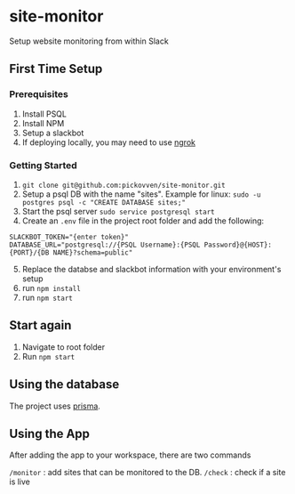 # site-monitor

Setup website monitoring from within Slack

## First Time Setup

### Prerequisites
1. Install PSQL
2. Install NPM
3. Setup a slackbot
4. If deploying locally, you may need to use [ngrok](https://slack.dev/node-slack-sdk/tutorials/local-development#using-a-local-request-URL-for-development)

### Getting Started

1. `git clone git@github.com:pickovven/site-monitor.git` 
2. Setup a psql DB with the name "sites". Example for linux: `sudo -u postgres psql -c "CREATE DATABASE sites;"`
3. Start the psql server `sudo service postgresql start`
4. Create an `.env` file in the project root folder and add the following:
```
SLACKBOT_TOKEN="{enter token}"
DATABASE_URL="postgresql://{PSQL Username}:{PSQL Password}@{HOST}:{PORT}/{DB NAME}?schema=public"
```
5. Replace the databse and slackbot information with your environment's setup
6. run `npm install`
7. run `npm start`

## Start again
1. Navigate to root folder
2. Run `npm start`

## Using the database

The project uses [prisma](https://www.prisma.io/). 

## Using the App

After adding the app to your workspace, there are two commands

`/monitor` : add sites that can be monitored to the DB.
`/check` : check if a site is live

